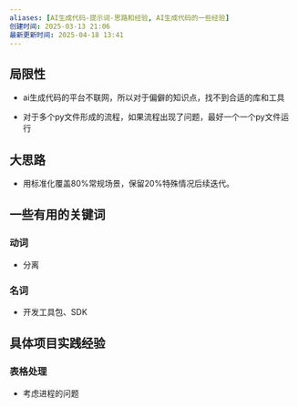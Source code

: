 ```yaml
---
aliases: [AI生成代码-提示词-思路和经验, AI生成代码的一些经验]
创建时间: 2025-03-13 21:06
最新更新时间: 2025-04-18 13:41
---
```



## 局限性

- ai生成代码的平台不联网，所以对于偏僻的知识点，找不到合适的库和工具


- 对于多个py文件形成的流程，如果流程出现了问题，最好一个一个py文件运行


## 大思路
- 用标准化覆盖80%常规场景，保留20%特殊情况后续迭代。



## 一些有用的关键词

### 动词
- 分离

### 名词 
- 开发工具包、SDK


## 具体项目实践经验
### 表格处理
- 考虑进程的问题